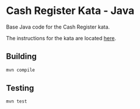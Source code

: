 # Cash Register Kata - Java

Base Java code for the Cash Register kata.

The instructions for the kata are located [here](../../README.md).

## Building

```sh
mvn compile
```

## Testing

```sh
mvn test
```

